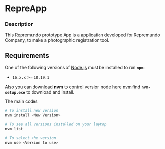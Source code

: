 
# RepreApp

### Description

This Repremundo prototype App is a application developed for Repremundo Company, to make a photographic registration tool.

## Requirements 

One of the following versions of [Node.js](https://nodejs.org/en/download) must be installed to run **`npm`**:

* `16.x.x` >= `18.19.1`

Also you can download **nvm** to control version node here [nvm](https://github.com/coreybutler/nvm-windows/releases) find **`nvm-setup.exe`** to download and install.

The main codes

```bash
# To install new version
nvm install <New Version>

# To see all versions installed on your laptop
nvm list 

# To select the version
nvm use <Version to use>
```
